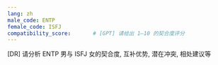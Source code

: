```yaml
---
lang: zh
male_code: ENTP
female_code: ISFJ
compatibility_score:       # [GPT] 请给出 1–10 的契合度评分
---
```


[DR] 请分析 ENTP 男与 ISFJ 女的契合度, 互补优势, 潜在冲突, 相处建议等

